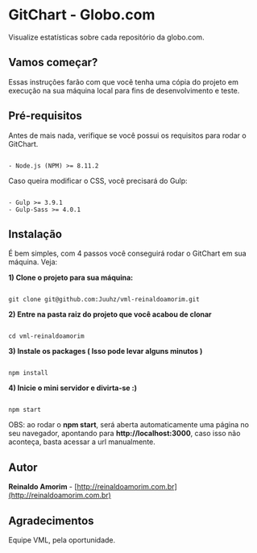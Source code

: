 # GitChart - Globo.com

Visualize estatísticas sobre cada repositório da globo.com.

## Vamos começar?

Essas instruções farão com que você tenha uma cópia do projeto em execução na sua máquina local para fins de desenvolvimento e teste.

## Pré-requisitos

Antes de mais nada, verifique se você possui os requisitos para rodar o GitChart.

```

- Node.js (NPM) >= 8.11.2

```

Caso queira modificar o CSS, você precisará do Gulp:

```

- Gulp >= 3.9.1
- Gulp-Sass >= 4.0.1

```

## Instalação

É bem simples, com 4 passos você conseguirá rodar o GitChart em sua máquina. Veja:

**1) Clone o projeto para sua máquina:**

```

git clone git@github.com:Juuhz/vml-reinaldoamorim.git

```

**2) Entre na pasta raiz do projeto que você acabou de clonar**

```

cd vml-reinaldoamorim

```

**3) Instale os packages ( Isso pode levar alguns minutos )**

```

npm install

```

**4) Inicie o mini servidor e divirta-se :)**

```

npm start

```

OBS: ao rodar o **npm start**, será aberta automaticamente uma página no seu navegador, apontando para **http://localhost:3000**, caso isso não aconteça, basta acessar a url manualmente.

## Autor

**Reinaldo Amorim** - [http://reinaldoamorim.com.br](http://reinaldoamorim.com.br)

## Agradecimentos

Equipe VML, pela oportunidade.
